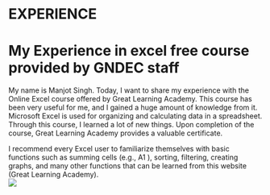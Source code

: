 # EXPERIENCE 
<h1>My Experience in excel free course provided by GNDEC staff </h1>
<body>My name is Manjot Singh. Today, I want to share my experience with the Online Excel course offered by Great Learning Academy. This course has been very useful for me, and I gained a huge amount of knowledge from it. Microsoft Excel is used for organizing and calculating data in a spreadsheet. Through this course, I learned a lot of new things. Upon completion of the course, Great Learning Academy provides a valuable certificate.

I recommend every Excel user to familiarize themselves with basic functions such as summing cells (e.g., A1
), sorting, filtering, creating graphs, and many other functions that can be learned from this website (Great Learning Academy).</body>
<br>
<img src="https://d9jmtjs5r4cgq.cloudfront.net/ComplementaryCourseCertificate/5020889/original/Manjot_Singh20240716-277-1gsqja3.jpg"><certificate>

